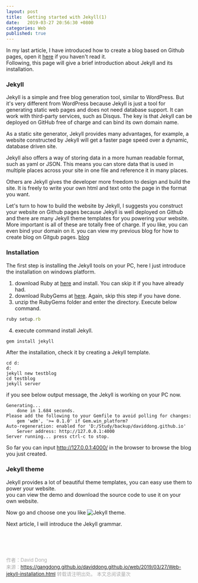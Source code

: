 ```yaml
---
layout: post
title:  Getting started with Jekyll(1)
date:   2019-03-27 20:56:30 +0800
categories: Web
published: true
---
```

In my last article, I have introduced how to create a blog based on Github pages, open it [here](https://gangdong.github.io/daviddong.github.io/web/github/2019/03/23/Others-how-to-build-blog-on-github-en.html) if you haven't read it.<br>
Following, this page will give a brief introduction about Jekyll and its installation.

### Jekyll
Jekyll is a simple and free blog generation tool, similar to WordPress. But it's very different from WordPress because Jekyll is just a tool for generating static web pages and does not need database support. It can work with third-party services, such as Disqus. The key is that Jekyll can be deployed on GitHub free of charge and can bind its own domain name.

As a static site generator, Jekyll provides many advantages, for example, a website constructed by Jekyll will get a faster page speed over a dynamic, database driven site.

Jekyll also offers a way of storing data in a more human readable format, such as yaml or JSON. This means you can store data that is used in multiple places across your site in one file and reference it in many places.

Others are Jekyll gives the developer more freedom to design and build the site. It is freely to write your own html and text onto the page in the format you want.

Let's turn to how to build the website by Jekyll, I suggests you construct your website on Github pages because Jekyll is well deployed on Github and there are many Jekyll theme templates for you powering your website. More important is all of these are totally free of charge. If you like, you can even bind your domain on it. you can view my previous blog for how to create blog on Gitgub pages. [blog](https://gangdong.github.io/daviddong.github.io/web/github/2019/03/23/Others-how-to-build-blog-on-github-en.html)
### Installation
The first step is installing the Jekyll tools on your PC, here I just introduce the installation on windows platform.

1. download Ruby at [here](https://rubyinstaller.org/) and install. You can skip it if you have already had.
2. download RubyGems at [here](https://rubygems.org/pages/download). Again, skip this step if you have done.
3. unzip the RubyGems folder and enter the directory. Execute below command.
```ruby
ruby setup.rb
``` 
4. execute command install Jekyll.
```ruby
gem install jekyll
```
After the installation, check it by creating a Jekyll template.
```shell
cd d:
d:
jekyll new testblog
cd testblog
jekyll server
```
if you see below output message, the Jekyll is working on your PC now.
```
Generating...
    done in 1.684 seconds.
Please add the following to your Gemfile to avoid polling for changes:
    gem 'wdm', '>= 0.1.0' if Gem.win_platform?
Auto-regeneration: enabled for 'D:/Study/backup/daviddong.github.io'
    Server address: http://127.0.0.1:4000
Server running... press ctrl-c to stop.
```
So far you can input http://127.0.0.1:4000/ in the browser to browse the blog you just created.
### Jekyll theme
Jekyll provides a lot of beautiful theme templates, you can easy use them to power your website.<br> 
you can view the demo and download the source code to use it on your own website.

Now go and choose one you like 
![Jekyll theme](http://jekyllthemes.org/).

Next article, I will introduce the Jekyll grammar.
<br>
<!-- Gitalk 评论 start  --> 
<!-- Link Gitalk 的支持文件  -->
<link rel="stylesheet" href="https://unpkg.com/gitalk/dist/gitalk.css">
<script src="https://unpkg.com/gitalk/dist/gitalk.min.js"></script>
<div id="gitalk-container"></div>
<script type="text/javascript">
   var gitalk = new Gitalk({

   // gitalk的主要参数
   clientID: '5e24fc307693a6df3bc5',
   clientSecret: '28c9c17e1174c705c42e9bdc92f87cadcc4ec8b8',
   repo: 'daviddong.github.io',
   owner: 'gangdong',
   admin: ['gangdong'],
   id: 'web/2019/03/27/Web-jekyll-installation.html',
   title: 'comments'
    });
   gitalk.render('gitalk-container');
</script>
<!-- Gitalk end -->

<br><br><br>

<font size="2" color="#aaa">作者：David Dong<br></font>
<font size="2" color="#aaa">来源：https://gangdong.github.io/daviddong.github.io/web/2019/03/27/Web-jekyll-installation.html</font>
<font size="2" color="#aaa">转载请注明出处。</font>
<span id="busuanzi_container_page_pv" ></span><font size="2" color="#aaa">
本文总阅读量</font><font size="2" color="#aaa"><span id="busuanzi_value_page_pv"></font></span><font size="2" color="#aaa">次</font>
